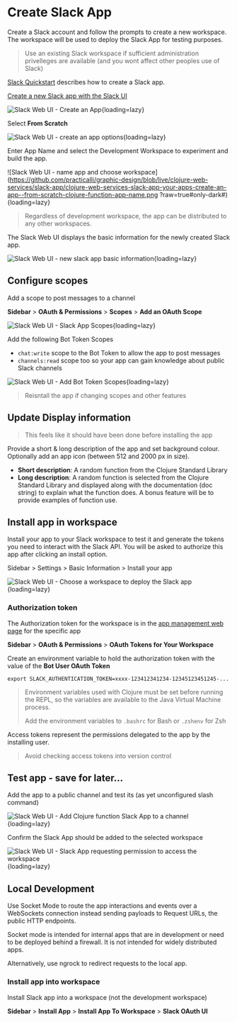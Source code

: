 # Create Slack App

Create a Slack account and follow the prompts to create a new workspace.  The workspace will be used to deploy the Slack App for testing purposes.

> Use an existing Slack workspace if sufficient administration privelleges are available (and you wont affect other peoples use of Slack)

[Slack Quickstart](https://api.slack.com/start/quickstart) describes how to create a Slack app.

[Create a new Slack app with the Slack UI](https://api.slack.com/apps)

![Slack Web UI - Create an App](https://github.com/practicalli/graphic-design/blob/live/clojure-web-services/slack-app/clojure-web-services-slack-app-your-apps-create-an-app.png?raw=true#only-dark#){loading=lazy}

Select **From Scratch**

![Slack Web UI - create an app options](https://github.com/practicalli/graphic-design/blob/live/clojure-web-services/slack-app/clojure-web-services-slack-app-your-apps-create-an-app--options.png?raw=true#only-dark#){loading=lazy}

Enter App Name and select the Development Workspace to experiment and build the app. 

![Slack Web UI - name app and choose workspace](https://github.com/practicalli/graphic-design/blob/live/clojure-web-services/slack-app/clojure-web-services-slack-app-your-apps-create-an-app--from-scratch-clojure-function-app-name.png
?raw=true#only-dark#){loading=lazy}

> Regardless of development workspace, the app can be distributed to any other workspaces.

The Slack Web UI displays the basic information for the newly created Slack app.

![Slack Web UI - new slack app basic information](https://github.com/practicalli/graphic-design/blob/live/clojure-web-services/slack-app/clojure-web-services-slack-app-manifest-code-config-popup.png?raw=true#only-dark#){loading=lazy}

<!-- TODO: add App Manifest approach to creating a Slack App -->


## Configure scopes

Add a scope to post messages to a channel

**Sidebar** > **OAuth & Permissions** > **Scopes** > **Add an OAuth Scope**

![Slack Web UI - Slack App Scopes](https://github.com/practicalli/graphic-design/blob/live/clojure-web-services/slack-app/slack-app-settings-oauth-scopes.png?raw=true#only-dark#){loading=lazy}

Add the following Bot Token Scopes

- `chat:write` scope to the Bot Token to allow the app to post messages
- `channels:read` scope too so your app can gain knowledge about public Slack channels

![Slack Web UI - Add Bot Token Scopes](https://github.com/practicalli/graphic-design/blob/live/clojure-web-services/slack-app/slack-app-settings-oauth-scopes-chat-write.png?raw=true#only-dark#){loading=lazy}


> Reisntall the app if changing scopes and other features


## Update Display information

> This feels like it should have been done before installing the app

Provide a short & long description of the app and set background colour.  Optionally add an app icon (between 512 and 2000 px in size).

- **Short description**: A random function from the Clojure Standard Library
- **Long description**: A random function is selected from the Clojure Standard Library and displayed along with the documentation (doc string) to explain what the function does. A bonus feature will be to provide examples of function use.


## Install app in workspace

Install your app to your Slack workspace to test it and generate the tokens you need to interact with the Slack API. You will be asked to authorize this app after clicking an install option.

Sidebar > Settings > Basic Information > Install your app

![Slack Web UI - Choose a workspace to deploy the Slack app](https://github.com/practicalli/graphic-design/blob/live/clojure-web-services/slack-app/slack-workspace-sign-in.png?raw=true#only-dark#){loading=lazy}


### Authorization token

The Authorization token for the workspace is in the [app management web page](https://api.slack.com/apps/) for the specific app

**Sidebar** > **OAuth & Permissions** > **OAuth Tokens for Your Workspace**

Create an environment variable to hold the authorization token with the value of the **Bot User OAuth Token**

```shell
export SLACK_AUTHENTICATION_TOKEN=xxxx-123412341234-12345123451245-...   
```

> Environment variables used with Clojure must be set before running the REPL, so the variables are available to the Java Virtual Machine process.
>
> Add the environment variables to `.bashrc` for Bash or `.zshenv` for Zsh


Access tokens represent the permissions delegated to the app by the installing user. 

> Avoid checking access tokens into version control 


## Test app  - save for later...

Add the app to a public channel and test its (as yet unconfigured slash command)

![Slack Web UI - Add Clojure function Slack App to a channel](https://github.com/practicalli/graphic-design/blob/live/clojure-web-services/slack-app/slack-workspace-add-app-to-channel.png?raw=true#only-dark#){loading=lazy}

Confirm the Slack App should be added to the selected workspace

![Slack Web UI - Slack App requesting permission to access the workspace](https://github.com/practicalli/graphic-design/blob/live/clojure-web-services/slack-app/slack-app-api-settings-add-app-to-workspace-allow.png?raw=true#only-dark#){loading=lazy}



## Local Development

Use Socket Mode to route the app interactions and events over a WebSockets connection instead sending payloads to Request URLs, the public HTTP endpoints.

Socket mode is intended for internal apps that are in development or need to be deployed behind a firewall. It is not intended for widely distributed apps. 

Alternatively, use ngrock to redirect requests to the local app.


### Install app into workspace

Install Slack app into a workspace (not the development workspace)

**Sidebar** > **Install App** > **Install App To Workspace** > **Slack OAuth UI**


